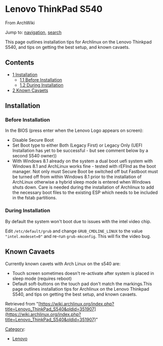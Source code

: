 # Lenovo ThinkPad S540

From ArchWiki

Jump to: [navigation](#column-one), [search](#searchInput)

This page outlines installation tips for Archlinux on the Lenovo Thinkpad S540, and tips on getting the best setup, and known cavaets.

## Contents

*   [1 Installation](#Installation)
    *   [1.1 Before Installation](#Before_Installation)
    *   [1.2 During Installation](#During_Installation)
*   [2 Known Cavaets](#Known_Cavaets)

## Installation

### Before Installation

In the BIOS (press enter when the Lenovo Logo appears on screen):

*   Disable Secure Boot
*   Set Boot type to either Both (Legacy First) or Legacy Only (UEFI Installation has yet to be successful - but see comment below by a second S540 owner))
*   With Windows 8.1 already on the system a dual boot uefi system with Windows 8.1 and ArchLinux works fine - tested with rEFInd as the boot manager. Not only must Secure Boot be switched off but Fastboot must be turned off from within Windows 8.1 prior to the installation of ArchLinux otherwise a hybrid sleep mode is entered when Windows shuts down. Care is needed during the installation of Archlinux to add the necessary boot files to the existing ESP which needs to be included in the fstab partitions.

### During Installation

By default the system won't boot due to issues with the intel video chip.

Edit `/etc/default/grub` and change `GRUB_CMDLINE_LINUX` to the value `"intel.modeset=0"` and re-run `grub-mkconfig`. This will fix the video bug.

## Known Cavaets

Currently known cavets with Arch Linux on the s540 are:

*   Touch screen sometimes doesn't re-activate after system is placed in sleep mode (requires reboot)
*   Default soft-buttons on the touch pad don't match the markings.This page outlines installation tips for Archlinux on the Lenovo Thinkpad S540, and tips on getting the best setup, and known cavaets.

Retrieved from "[https://wiki.archlinux.org/index.php?title=Lenovo_ThinkPad_S540&oldid=351907](https://wiki.archlinux.org/index.php?title=Lenovo_ThinkPad_S540&oldid=351907)"

[Category](/index.php/Special:Categories "Special:Categories"):

*   [Lenovo](/index.php/Category:Lenovo "Category:Lenovo")